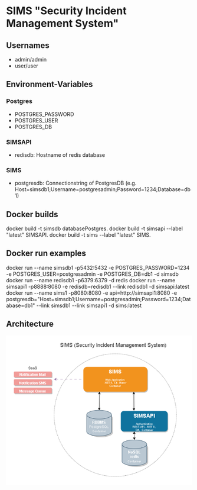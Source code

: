 # SIMS "Security Incident Management System"

## Usernames
- admin/admin
- user/user

## Environment-Variables

### Postgres
- POSTGRES_PASSWORD
- POSTGRES_USER
- POSTGRES_DB

### SIMSAPI
- redisdb: Hostname of redis database

### SIMS
- postgresdb: Connectionstring of PostgresDB (e.g. Host=simsdb1;Username=postgresadmin;Password=1234;Database=db1)

## Docker builds
docker build -t simsdb databasePostgres\. 
docker build -t simsapi --label "latest" SIMSAPI\.
docker build -t sims --label "latest" SIMS\.

## Docker run examples
docker run --name simsdb1 -p5432:5432 -e POSTGRES_PASSWORD=1234 -e POSTGRES_USER=postgresadmin -e POSTGRES_DB=db1 -d simsdb
docker run --name redisdb1 -p6379:6379 -d redis
docker run --name simsapi1 -p8888:8080 -e redisdb=redisdb1 --link redisdb1 -d simsapi:latest
docker run --name sims1 -p8080:8080 -e api=http://simsapi1:8080 -e postgresdb="Host=simsdb1;Username=postgresadmin;Password=1234;Database=db1" --link simsdb1 --link simsapi1 -d sims:latest

## Architecture
![architecture-image](architecture.png "Title")
